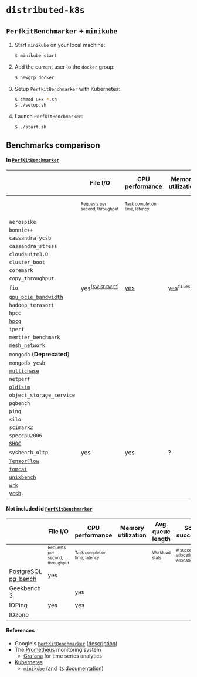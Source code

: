 # `distributed-k8s`

## `PerfkitBenchmarker` + `minikube`
1. Start `minikube` on your local machine:
    ```bash
    $ minikube start
    ```
1. Add the current user to the `docker` group:
    ```bash
    $ newgrp docker
    ```
1. Setup `PerfkitBenchmarker` with Kubernetes:
    ```bash
    $ chmod u+x *.sh
    $ ./setup.sh
    ```
1. Launch `PerfkitBenchmarker`:
    ```bash
    $ ./start.sh
    ```

## Benchmarks comparison

#### In [`PerfKitBenchmarker`](https://github.com/GoogleCloudPlatform/PerfKitBenchmarker)

|                              | File I/O                        | CPU performance               | Memory utilization | Avg. queue length | Scheduler successfulness                     | Useful busy time                   |
|------------------------------|---------------------------------|-------------------------------|--------------------|-------------------|----------------------------------------------|------------------------------------|
|                              | <sub><sup>Requests per second, throughput</sup></sub> | <sup><sub>Task completion time, latency</sup></sub> |                    | <sup><sub>Workload stats</sup></sub>    | <sup><sub># successful allocations / total allocations</sup></sub> | <sup><sub>Time spent scheduling / total time</sup></sub> |
| `aerospike`                                                         |   |   |   |   |   |   |
| `bonnie++`                                                          |   |   |   |   |   |   |
| `cassandra_ycsb`                                                    |   |   |   |   |   |   |
| `cassandra_stress`                                                  |   |   |   |   |   |   |
| `cloudsuite3.0`                                                     |   |   |   |   |   |   |
| `cluster_boot`                                                      |   |   |   |   |   |   |
| `coremark`                                                          |   |   |   |   |   |   |
| `copy_throughput`                                                   |   |   |   |   |   |   |
| `fio`                                                               | yes<sup>([sw](https://github.com/marcomicera/distributed-k8s/blob/fd2c29cb7750840c8558451f7002c697c06ce996/results/fio/pkb.log#L8348),[sr](https://github.com/marcomicera/distributed-k8s/blob/fd2c29cb7750840c8558451f7002c697c06ce996/results/fio/pkb.log#L8372),[rw](https://github.com/marcomicera/distributed-k8s/blob/fd2c29cb7750840c8558451f7002c697c06ce996/results/fio/pkb.log#L8396),[rr](https://github.com/marcomicera/distributed-k8s/blob/fd2c29cb7750840c8558451f7002c697c06ce996/results/fio/pkb.log#L8420))</sup>                             | [yes](https://github.com/marcomicera/distributed-k8s/blob/fd2c29cb7750840c8558451f7002c697c06ce996/results/fio/pkb.log#L8471) | [yes](https://github.com/marcomicera/distributed-k8s/blob/fd2c29cb7750840c8558451f7002c697c06ce996/results/fio/pkb.log#L8348)<sup>`filesize`</sup> | no | no | no |
| [`gpu_pcie_bandwidth`](https://developer.nvidia.com/cuda-downloads) |   |   |   |   |   |   |
| `hadoop_terasort`                                                   |   |   |   |   |   |   |
| `hpcc`                                                              |   |   |   |   |   |   |
| [`hpcg`](https://github.com/hpcg-benchmark/hpcg/)                   |   |   |   |   |   |   |
| `iperf`                                                             |   |   |   |   |   |   |
| `memtier_benchmark`                                                 |   |   |   |   |   |   |
| `mesh_network`                                              |   |   |   |   |   |   |
| `mongodb` (**Deprecated**)                                  |   |   |   |   |   |   |
| `mongodb_ycsb`                                              |   |   |   |   |   |   |
| [`multichase`](https://github.com/google/multichase)        |   |   |   |   |   |   |
| `netperf`                                                   |   |   |   |   |   |   |
| [`oldisim`](https://github.com/GoogleCloudPlatform/oldisim) |   |   |   |   |   |   |
| `object_storage_service`                                    |   |   |   |   |   |   |
| `pgbench`                                                   |   |   |   |   |   |   |
| `ping`                                                      |   |   |   |   |   |   |
| `silo`                                                      |   |   |   |   |   |   |
| `scimark2`                                                  |   |   |   |   |   |   |
| `speccpu2006`                                               |   |   |   |   |   |   |
| [`SHOC`](https://github.com/vetter/shoc)                    |   |   |   |   |   |   |
| `sysbench_oltp`                                             | yes                             | yes                           | ?                  | ?                 | ?                                            | yes                                |
| [`TensorFlow`](https://github.com/tensorflow/tensorflow)    |   |   |   |   |   |   |
| [`tomcat`](https://github.com/apache/tomcat)             |   |   |   |   |   |   |
| [`unixbench`](https://github.com/kdlucas/byte-unixbench) |   |   |   |   |   |   |
| [`wrk`](https://github.com/wg/wrk)                       |   |   |   |   |   |   |
| [`ycsb`](https://github.com/brianfrankcooper/YCSB)       |   |   |   |   |   |   |

#### Not included id [`PerfKitBenchmarker`](https://github.com/GoogleCloudPlatform/PerfKitBenchmarker)

|                              | File I/O                        | CPU performance               | Memory utilization | Avg. queue length | Scheduler successfulness                     | Useful busy time                   |
|------------------------------|---------------------------------|-------------------------------|--------------------|-------------------|----------------------------------------------|------------------------------------|
|                              | <sub><sup>Requests per second, throughput</sup></sub> | <sup><sub>Task completion time, latency</sup></sub> |                    | <sup><sub>Workload stats</sup></sub>    | <sup><sub># successful allocations / total allocations</sup></sub> | <sup><sub>Time spent scheduling / total time</sup></sub> |
| [PostgreSQL pg_bench](https://github.com/jberkus/pgKubernetesTutorial)          | yes                             |                               |                    |                   |                                              |                                    |
| Geekbench 3                  |                                 | yes                           |                    |                   |                                              |                                    |
| IOPing                       | yes                             | yes                           |                    |                   |                                              |                                    |
| IOzone                       |                                 |                               |                    |                   |                                              |                                    |

#### References
- Google's [`PerfKitBenchmarker`](https://github.com/GoogleCloudPlatform/PerfKitBenchmarker) ([description](https://cloud.google.com/free/docs/measure-compare-performance))
- The [Prometheus](https://prometheus.io/) monitoring system
  - [Grafana](https://grafana.com/) for time series analytics
- [Kubernetes](https://kubernetes.io/docs/reference/)
  - [`minikube`](https://github.com/kubernetes/minikube) (and its [documentation](https://minikube.sigs.k8s.io/docs/))
